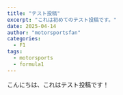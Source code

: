 ```yaml
---
title: "テスト投稿"
excerpt: "これは初めてのテスト投稿です。"
date: 2025-04-14
author: "motorsportsfan"
categories: 
  - F1
tags:
  - motorsports
  - formula1
---
```


こんにちは、これはテスト投稿です！
